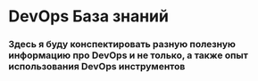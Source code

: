 # DevOps База знаний
### Здесь я буду конспектировать разную полезную информацию про DevOps и не только, а также опыт использования DevOps инструментов